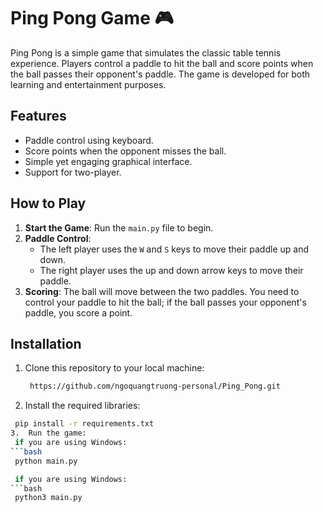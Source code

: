 # Ping Pong Game 🎮
Ping Pong is a simple game that simulates the classic table tennis experience. Players control a paddle to hit the ball and score points when the ball passes their opponent's paddle. The game is developed for both learning and entertainment purposes.
## Features
- Paddle control using keyboard.
- Score points when the opponent misses the ball.
- Simple yet engaging graphical interface.
- Support for two-player.
## How to Play
1. **Start the Game**: Run the `main.py` file to begin.
2. **Paddle Control**: 
   - The left player uses the `W` and `S` keys to move their paddle up and down.
   - The right player uses the up and down arrow keys to move their paddle.
3. **Scoring**: The ball will move between the two paddles. You need to control your paddle to hit the ball; if the ball passes your opponent's paddle, you score a point.
## Installation
1. Clone this repository to your local machine:
   ```bash
    https://github.com/ngoquangtruong-personal/Ping_Pong.git
2.	Install the required libraries:
   ```bash
    pip install -r requirements.txt
3.	Run the game:
    if you are using Windows:
   ```bash
    python main.py

    if you are using Windows:
   ```bash
    python3 main.py